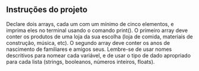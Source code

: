 ## Instruções do projeto

Declare dois arrays, cada um com um mínimo de cinco elementos, e imprima eles no terminal usando o comando print(). 
O primeiro array deve conter os produtos de uma loja da sua escolha (loja de comida, materiais de construção, música, etc). 
O segundo array deve conter os anos de nascimento de familiares e amigos seus. Lembre-se de usar nomes descritivos para nomear cada variável, e de usar o tipo de dado apropriado para cada lista (strings, booleanos, números inteiros, floats).